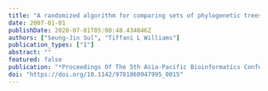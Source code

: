 ```yaml
---
title: "A randomized algorithm for comparing sets of phylogenetic trees"
date: 2007-01-01
publishDate: 2020-07-01T05:00:48.434846Z
authors: ["Seung-Jin Sul", "Tiffani L Williams"]
publication_types: ["1"]
abstract: ""
featured: false
publication: "*Proceedings Of The 5th Asia-Pacific Bioinformatics Conference*"
doi: "https://doi.org/10.1142/9781860947995_0015"
---
```


